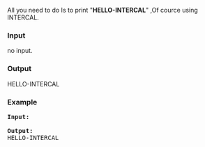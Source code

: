 <p>All you need to do Is to print "<strong>HELLO-INTERCAL</strong>" ,Of cource using INTERCAL.</p>
<h3>Input</h3>
<p>no input.</p>
<h3>Output</h3>
<p>HELLO-INTERCAL</p>
<h3>Example</h3>
<pre><strong>Input:</strong><br><br><strong>Output:</strong><br>HELLO-INTERCAL<br><br></pre>